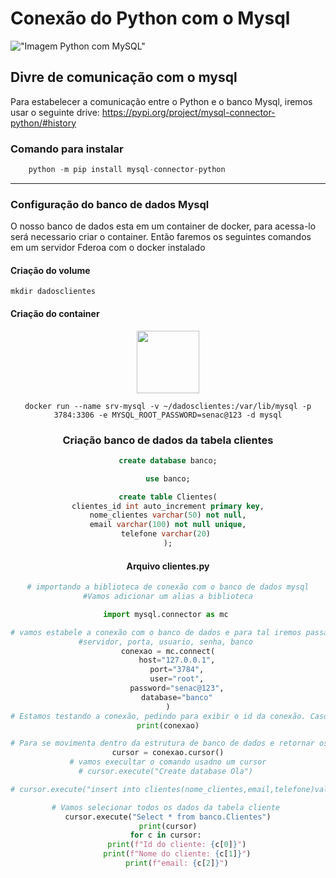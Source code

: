 # Conexão do Python com o Mysql

!["Imagem Python com MySQL"](https://www.learntek.org/blog/wp-content/uploads/2019/06/Mysql-python.png)

## Divre de comunicação com o mysql
Para estabelecer a comunicação entre o Python e o banco Mysql, iremos usar o seguinte drive:
<a href="https://pypi.org/project/mysql-connector-python/#history">https://pypi.org/project/mysql-connector-python/#history</a>


### Comando para instalar 
``` python
    python -m pip install mysql-connector-python
```
---
### Configuração do banco de dados Mysql
O nosso banco de dados esta em um container de docker, para acessa-lo será necessario criar o container. Então faremos os seguintes comandos em um servidor Fderoa com o docker instalado

#### Criação do volume
``` shell
mkdir dadosclientes 
```
#### Criação do container
<center>
<img src="https://encrypted-tbn0.gstatic.com/images?q=tbn:ANd9GcTNT_a8nqBIuQaGrqxrao1jngeC3Xyl-kctCw&usqp=CAU"
height="100" width="100">
<center> 

``` shell
docker run --name srv-mysql -v ~/dadosclientes:/var/lib/mysql -p 3784:3306 -e MYSQL_ROOT_PASSWORD=senac@123 -d mysql
```
### Criação banco de dados da tabela clientes
```sql 
create database banco;

use banco;

create table Clientes(
clientes_id int auto_increment primary key,
nome_clientes varchar(50) not null,
email varchar(100) not null unique,
telefone varchar(20) 
);
```

#### Arquivo clientes.py
``` python
# importando a biblioteca de conexão com o banco de dados mysql
#Vamos adicionar um alias a biblioteca

import mysql.connector as mc 

# vamos estabele a conexão com o banco de dados e para tal iremos passar os seguintes dados:
#servidor, porta, usuario, senha, banco 
conexao = mc.connect(
    host="127.0.0.1",
    port="3784",
    user="root",
    password="senac@123",
    database="banco"
)
# Estamos testando a conexão, pedindo para exibir o id da conexão. Caso exiba uma pilha de erros, então você tem um erro na linha de conexão
print(conexao)

# Para se movimenta dentro da estrutura de banco de dados e retornar os dados necessarios iremos criar um cursor
cursor = conexao.cursor()
# vamos execultar o comando usadno um cursor
# cursor.execute("Create database Ola") 

# cursor.execute("insert into clientes(nome_clientes,email,telefone)values('Aang','aang.avatar@uol','(15)96523-5412')")

# Vamos selecionar todos os dados da tabela cliente 
cursor.execute("Select * from banco.Clientes")
print(cursor)
for c in cursor: 
    print(f"Id do cliente: {c[0]}")
    print(f"Nome do cliente: {c[1]}")
    print(f"email: {c[2]}")
```


